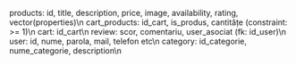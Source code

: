 products: id, title, description, price, image, availability, rating, vector(properties)\n
cart_products: id_cart, is_produs, cantitățe (constraint: >= 1)\n
cart: id_cart\n
review: scor, comentariu, user_asociat (fk: id_user)\n
user: id, nume, parola, mail, telefon etc\n
category: id_categorie, nume_categorie, description\n
